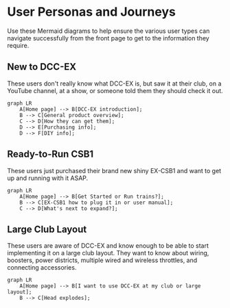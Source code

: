 # User Personas and Journeys

Use these Mermaid diagrams to help ensure the various user types can navigate successfully from the front page to get to the information they require.

## New to DCC-EX

These users don't really know what DCC-EX is, but saw it at their club, on a YouTube channel, at a show, or someone told them they should check it out.

```mermaid
graph LR
    A[Home page] --> B[DCC-EX introduction];
    B --> C[General product overview];
    C --> D[How they can get them];
    D --> E[Purchasing info];
    D --> F[DIY info];
```

## Ready-to-Run CSB1

These users just purchased their brand new shiny EX-CSB1 and want to get up and running with it ASAP.

```mermaid
graph LR
    A[Home page] --> B[Get Started or Run trains?];
    B --> C[EX-CSB1 how to plug it in or user manual];
    C --> D[What's next to expand?];
```

## Large Club Layout

These users are aware of DCC-EX and know enough to be able to start implementing it on a large club layout. They want to know about wiring, boosters, power districts, multiple wired and wireless throttles, and connecting accessories.

```mermaid
graph LR
    A[Home page] --> B[I want to use DCC-EX at my club or large layout];
    B --> C[Head explodes];
```
